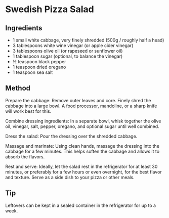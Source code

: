 # Swedish Pizza Salad


## Ingredients

- 1 small white cabbage, very finely shredded (500g / roughly half a head)
- 3 tablespoons white wine vinegar (or apple cider vinegar)
- 3 tablespoons olive oil (or rapeseed or sunflower oil)
- 1 tablespoon sugar (optional, to balance the vinegar)
- &#189; teaspoon black pepper
- 1 teaspoon dried oregano
- 1 teaspoon sea salt

## Method

Prepare the cabbage: Remove outer leaves and core. Finely shred the cabbage into a large bowl. A food processor, mandoline, or a sharp knife will work best for this.

Combine dressing ingredients: In a separate bowl, whisk together the olive oil, vinegar, salt, pepper, oregano, and optional sugar until well combined.

Dress the salad: Pour the dressing over the shredded cabbage.

Massage and marinate: Using clean hands, massage the dressing into the cabbage for a few minutes. This helps soften the cabbage and allows it to absorb the flavors.

Rest and serve: Ideally, let the salad rest in the refrigerator for at least 30 minutes, or preferably for a few hours or even overnight, for the best flavor and texture. Serve as a side dish to your pizza or other meals.

## Tip

Leftovers can be kept in a sealed container in the refrigerator for up to a week.